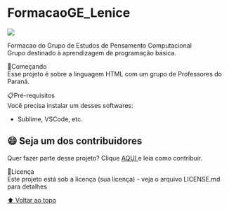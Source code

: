 # FormacaoGE_Lenice 
<p align="left">
<img src="http://img.shields.io/static/v1?label=STATUS&message=EM%20DESENVOLVIMENTO&color=GREEN&style=for-the-badge"/>
</p>
Formacao do Grupo de Estudos de Pensamento Computacional<br>
Grupo destinado à aprendizagem  de programação básica.

🚀Começando<br>
Esse projeto é sobre a linguagem HTML com um grupo de Professores do Paraná.


📋Pré-requisitos<br>
Você precisa instalar um desses softwares:
* Sublime, VSCode, etc.

##  😄 Seja um dos contribuidores<br>

Quer fazer parte desse projeto? Clique [ AQUI ](CONTRIBUTING.md) e leia como contribuir.


📄Licença<br>
Este projeto está sob a licença (sua licença) - veja o arquivo LICENSE.md para detalhes

[ ⬆ Voltar ao topo ](#nome-do-projeto)<br>
